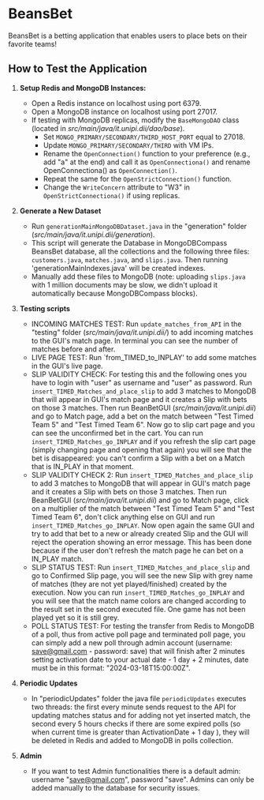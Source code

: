 # BeansBet
BeansBet is a betting application that enables users to place bets on their favorite teams!

## How to Test the Application

1. **Setup Redis and MongoDB Instances:**
    - Open a Redis instance on localhost using port 6379.
    - Open a MongoDB instance on localhost using port 27017.
    - If testing with MongoDB replicas, modify the `BaseMongoDAO` class (located in _src/main/java/it.unipi.dii/dao/base_).
        - Set `MONGO_PRIMARY/SECONDARY/THIRD_HOST_PORT` equal to 27018.
        - Update `MONGO_PRIMARY/SECONDARY/THIRD` with VM IPs.
        - Rename the `OpenConnection()` function to your preference (e.g., add "a" at the end) and call it as `OpenConnectiona()` and rename OpenConnectiona() as `OpenConnection()`.
        - Repeat the same for the `OpenStrictConnection()` function.
        - Change the `WriteConcern` attribute to "W3" in `OpenStrictConnectiona()` if using replicas.

2. **Generate a New Dataset**
    - Run `generationMainMongoDBDataset.java` in the "generation" folder (_src/main/java/it.unipi.dii/generation_).
    - This script will generate the Database in MongoDBCompass BeansBet database, all the collections and the following three files: `customers.java`, `matches.java`, and `slips.java`. Then running 'generationMainIndexes.java' will be created indexes.
    - Manually add these files to MongoDB (note: uploading `slips.java` with 1 million documents may be slow, we didn't upload it automatically because MongoDBCompass blocks).

3. **Testing scripts**
    - INCOMING MATCHES TEST: Run `update_matches_from_API` in the "testing" folder (_src/main/java/it.unipi.dii/_) to add incoming matches to the GUI's match page. In terminal you can see the number of matches before and after.
    - LIVE PAGE TEST: Run `from_TIMED_to_INPLAY' to add some matches in the GUI's live page.
    - SLIP VALIDITY CHECK: For testing this and the following ones you have to login with "user" as username and "user" as password. Run `insert_TIMED_Matches_and_place_slip` to add 3 matches to MongoDB that will appear in GUI's match page and it creates a Slip with bets on those 3 matches. Then run BeanBetGUI (_src/main/java/it.unipi.dii_) and go to Match page, add a bet on the match between "Test Timed Team 5" and "Test Timed Team 6". Now go to slip cart page and you can see the unconfirmed bet in the cart. You can run `insert_TIMED_Matches_go_INPLAY` and if you refresh the slip cart page (simply changing page and opening that again) you will see that the bet is disappeared: you can't confirm a Slip with a bet on a Match that is IN_PLAY in that moment.
    - SLIP VALIDITY CHECK 2: Run `insert_TIMED_Matches_and_place_slip` to add 3 matches to MongoDB that will appear in GUI's match page and it creates a Slip with bets on those 3 matches. Then run BeanBetGUI (_src/main/java/it.unipi.dii_) and go to Match page, click on a multiplier of the match between "Test Timed Team 5" and "Test Timed Team 6", don't click anything else on GUI and run `insert_TIMED_Matches_go_INPLAY`. Now open again the same GUI and try to add that bet to a new or already created Slip and the GUI will reject the operation showing an error message. This has been done because if the user don't refresh the match page he can bet on a IN_PLAY match.
    - SLIP STATUS TEST: Run `insert_TIMED_Matches_and_place_slip` and go to Confirmed Slip page, you will see the new Slip with grey name of matches (they are not yet played/finished) created by the execution. Now you can run `insert_TIMED_Matches_go_INPLAY` and you will see that the match name colors are changed according to the result set in the second executed file. One game has not been played yet so it is still grey.
    - POLL STATUS TEST: For testing the transfer from Redis to MongoDB of a poll, thus from active poll page and terminated poll page, you can simply add a new poll through admin account (username: save@gmail.com - password: save) that will finish after 2 minutes setting activation date to your actual date - 1 day + 2 minutes, date must be in this format: "2024-03-18T15:00:00Z".

4. **Periodic Updates**
    - In "periodicUpdates" folder the java file `periodicUpdates` executes two threads: the first every minute sends request to the API for updating matches status and for adding not yet inserted match, the second every 5 hours checks if there are some expired polls (so when current time is greater than ActivationDate + 1 day ), they will be deleted in Redis and added to MongoDB in polls collection.

5. **Admin**
   - If you want to test Admin functionalities there is a default admin: username "save@gmail.com", password "save". Admins can only be added manually to the database for security issues.


